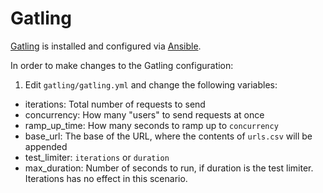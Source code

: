 # Gatling

[Gatling](https://gatling.io) is installed and configured via [Ansible](https://ansible.com).

In order to make changes to the Gatling configuration:

1. Edit `gatling/gatling.yml` and change the following variables:
* iterations: Total number of requests to send
* concurrency: How many "users" to send requests at once
* ramp_up_time: How many seconds to ramp up to `concurrency`
* base_url: The base of the URL, where the contents of `urls.csv` will be appended
* test_limiter: `iterations` or `duration`
* max_duration: Number of seconds to run, if duration is the test limiter.  Iterations has no effect in this scenario.
